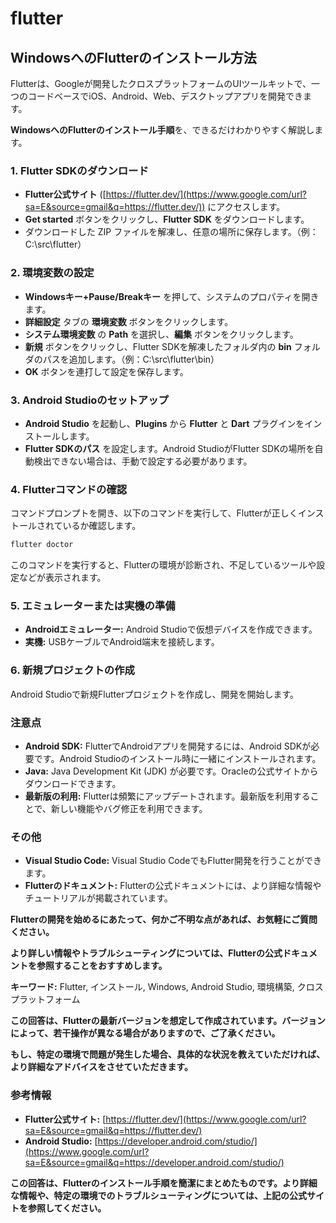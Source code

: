 # flutter
## WindowsへのFlutterのインストール方法

Flutterは、Googleが開発したクロスプラットフォームのUIツールキットで、一つのコードベースでiOS、Android、Web、デスクトップアプリを開発できます。

**WindowsへのFlutterのインストール手順**を、できるだけわかりやすく解説します。

### 1\. Flutter SDKのダウンロード

  * **Flutter公式サイト** ([https://flutter.dev/](https://www.google.com/url?sa=E&source=gmail&q=https://flutter.dev/)) にアクセスします。
  * **Get started** ボタンをクリックし、**Flutter SDK** をダウンロードします。
  * ダウンロードした ZIP ファイルを解凍し、任意の場所に保存します。（例：C:\\src\\flutter）

### 2\. 環境変数の設定

  * **Windowsキー+Pause/Breakキー** を押して、システムのプロパティを開きます。
  * **詳細設定** タブの **環境変数** ボタンをクリックします。
  * **システム環境変数** の **Path** を選択し、**編集** ボタンをクリックします。
  * **新規** ボタンをクリックし、Flutter SDKを解凍したフォルダ内の **bin** フォルダのパスを追加します。（例：C:\\src\\flutter\\bin）
  * **OK** ボタンを連打して設定を保存します。

### 3\. Android Studioのセットアップ

  * **Android Studio** を起動し、**Plugins** から **Flutter** と **Dart** プラグインをインストールします。
  * **Flutter SDKのパス** を設定します。Android StudioがFlutter SDKの場所を自動検出できない場合は、手動で設定する必要があります。

### 4\. Flutterコマンドの確認

コマンドプロンプトを開き、以下のコマンドを実行して、Flutterが正しくインストールされているか確認します。

```bash
flutter doctor
```

このコマンドを実行すると、Flutterの環境が診断され、不足しているツールや設定などが表示されます。

### 5\. エミュレーターまたは実機の準備

  * **Androidエミュレーター:** Android Studioで仮想デバイスを作成できます。
  * **実機:** USBケーブルでAndroid端末を接続します。

### 6\. 新規プロジェクトの作成

Android Studioで新規Flutterプロジェクトを作成し、開発を開始します。

### 注意点

  * **Android SDK:** FlutterでAndroidアプリを開発するには、Android SDKが必要です。Android Studioのインストール時に一緒にインストールされます。
  * **Java:** Java Development Kit (JDK) が必要です。Oracleの公式サイトからダウンロードできます。
  * **最新版の利用:** Flutterは頻繁にアップデートされます。最新版を利用することで、新しい機能やバグ修正を利用できます。

### その他

  * **Visual Studio Code:** Visual Studio CodeでもFlutter開発を行うことができます。
  * **Flutterのドキュメント:** Flutterの公式ドキュメントには、より詳細な情報やチュートリアルが掲載されています。

**Flutterの開発を始めるにあたって、何かご不明な点があれば、お気軽にご質問ください。**

**より詳しい情報やトラブルシューティングについては、Flutterの公式ドキュメントを参照することをおすすめします。**

**キーワード:** Flutter, インストール, Windows, Android Studio, 環境構築, クロスプラットフォーム

**この回答は、Flutterの最新バージョンを想定して作成されています。バージョンによって、若干操作が異なる場合がありますので、ご了承ください。**

**もし、特定の環境で問題が発生した場合、具体的な状況を教えていただければ、より詳細なアドバイスをさせていただきます。**

### 参考情報

  * **Flutter公式サイト:** [https://flutter.dev/](https://www.google.com/url?sa=E&source=gmail&q=https://flutter.dev/)
  * **Android Studio:** [https://developer.android.com/studio/](https://www.google.com/url?sa=E&source=gmail&q=https://developer.android.com/studio/)

**この回答は、Flutterのインストール手順を簡潔にまとめたものです。より詳細な情報や、特定の環境でのトラブルシューティングについては、上記の公式サイトを参照してください。**
